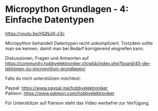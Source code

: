 # Micropython Grundlagen - 4: Einfache Datentypen
 
https://youtu.be/HQNJiIl-z3c

Micropython behandelt Datentypen recht unkompliziert. Trotzdem sollte man sie kennen, damit man bei Bedarf korrigierend eingreifen kann.

Diskussionen, Fragen und Antworten auf 
https://community.hobbyelektroniker.ch/wbb/index.php?board/45-die-lektionen-zu-micropython-grundlagen/

Falls du mich unterstützen möchtest:

Paypal: https://www.paypal.me/hobbyelektroniker<br>
Patreon: https://www.patreon.com/hobbyelektroniker

Für Unterstützer auf Patreon steht das Video werbefrei zur Verfügung.



